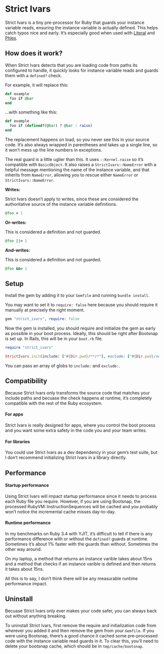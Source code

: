 # Strict Ivars

Strict Ivars is a tiny pre-processor for Ruby that guards your instance variable reads, ensuring the instance variable is actually defined. This helps catch typos nice and early. It‘s especially good when used with [Literal](https://literal.fun) and [Phlex](https://www.phlex.fun).

## How does it work?

When Strict Ivars detects that you are loading code from paths its configured to handle, it quickly looks for instance variable reads and guards them with a `defined?` check.

For example, it will replace this:

```ruby
def example
  foo if @bar
end
```

...with something like this:

```ruby
def example
  foo if (defined?(@bar) ? @bar : raise)
end
```

The replacement happens on load, so you never see this in your source code. It’s also always wrapped in parentheses and takes up a single line, so it won’t mess up the line numbers in exceptions.

The real guard is a little uglier than this. It uses `::Kernel.raise` so it’s compatible with `BasicObject`. It also raises a `StrictIvars::NameError` with a helpful message mentioning the name of the instance variable, and that inherits from `NameError`, allowing you to rescue either `NameError` or `StrictIvars::NameError`.

**Writes:**

Strict Ivars doesn’t apply to writes, since these are considered the authoritative source of the instance variable definitions.

```ruby
@foo = 1
```

**Or-writes:**

This is considered a definition and not guarded.

```ruby
@foo ||= 1
```

**And-writes:**

This is considered a definition and not guarded.

```ruby
@foo &&= 1
```

## Setup

Install the gem by adding it to your `Gemfile` and running `bundle install`.

You may want to set it to `require: false` here because you should require it manually at precisely the right moment.

```ruby
gem "strict_ivars", require: false
```

Now the gem is installed, you should require and initialize the gem as early as possible in your boot process. Ideally, this should be right after Bootsnap is set up. In Rails, this will be in your `boot.rb` file.

```ruby
require "strict_ivars"

StrictIvars.init(include: ["#{Dir.pwd}/**/*"], exclude: ["#{Dir.pwd}/vendor/**/*"])
```

You can pass an array of globs to `include:` and `exclude:`.

## Compatibility

Because Strict Ivars only transforms the source code that matches your include paths and becuase the check happens at runtime, it’s completely compatible with the rest of the Ruby ecosystem.

#### For apps

Strict Ivars is really designed for apps, where you control the boot process and you want some extra safety in the code you and your team writes.

#### For libraries

You could use Strict Ivars as a dev dependency in your gem’s test suite, but I don’t recommend initializing Strict Ivars in a library directly.

## Performance

#### Startup performance

Using Strict Ivars will impact startup performance since it needs to process each Ruby file you require. However, if you are using Bootsnap, the processed RubyVM::InstructionSequences will be cached and you probably won’t notice the incremental cache misses day-to-day.

#### Runtime performance

In my benchmarks on Ruby 3.4 with YJIT, it’s difficult to tell if there is any performance difference with or without the `defined?` guards at runtime. Sometimes it’s about 1% faster with the guards than without. Sometimes the other way around.

On my laptop, a method that returns an instance varible takes about 15ns and a method that checks if an instance varible is defined and then returns it takes about 15ns.

All this is to say, I don’t think there will be any measurable runtime performance impact.

## Uninstall

Becuase Strict Ivars only ever makes your code safer, you can always back out without anything breaking.

To uninstall Strict Ivars, first remove the require and initialization code from wherever you added it and then remove the gem from your `Gemfile`. If you were using Bootsnap, there’s a good chance it cached some pre-processed code with the instance variable read guards in it. To clear this, you’ll need to delete your bootsnap cache, which should be in `tmp/cache/bootsnap`.
